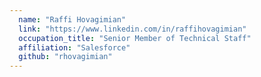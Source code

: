 ```yaml
---
  name: "Raffi Hovagimian"
  link: "https://www.linkedin.com/in/raffihovagimian"
  occupation_title: "Senior Member of Technical Staff"
  affiliation: "Salesforce"
  github: "rhovagimian"
---
```

